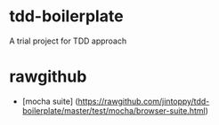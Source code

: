 tdd-boilerplate
===============

A trial project for TDD approach

# rawgithub

+ [mocha suite] (https://rawgithub.com/jintoppy/tdd-boilerplate/master/test/mocha/browser-suite.html)
